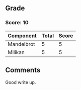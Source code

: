 ## Grade

### Score: 10

Component         | Total | Score
------------------|-------|------
Mandelbrot        | 5     | 5
Milikan           | 5     | 5


## Comments

Good write up.
